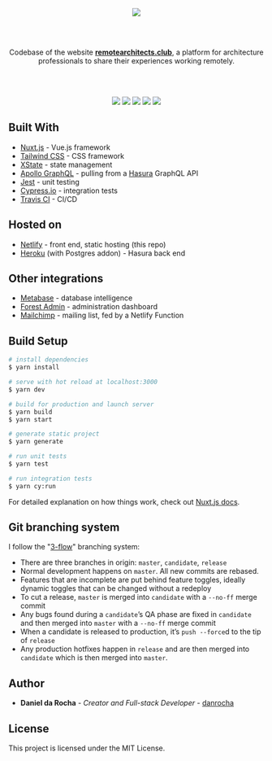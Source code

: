 <p align="center"><a href="https://remotearchitects.club/"><img src="https://remotearchitects.club/_nuxt/d2004f6d12c9c8aa37d0247cd452318c.svg"/></a></p>
<br/><br/>
<p align="center">Codebase of the website <a href="https://remotearchitects.club/"><strong>remotearchitects.club</strong></a>, a platform for architecture professionals to share their experiences working remotely.</p>
<br/><br/>
<p align="center">
  <img src="https://img.shields.io/website?url=https%3A%2F%2Fremotearchitects.club"/> 
  <img src="https://img.shields.io/netlify/f68af0c0-ac42-4fd6-baa9-35cf187b02e8"/> 
  <img src="https://img.shields.io/github/last-commit/danrocha/remote-architects-club"/> 
  <img src="https://img.shields.io/github/languages/count/danrocha/remote-architects-club"/> 
  <img src="https://img.shields.io/github/languages/top/danrocha/remote-architects-club"/> 
</p>

## Built With

* [Nuxt.js](https://nuxtjs.org) - Vue.js framework
* [Tailwind CSS](https://tailwindcss.com/) - CSS framework
* [XState](https://xstate.js.org/) - state management
* [Apollo GraphQL](https://www.apollographql.com/) - pulling from a [Hasura](https://hasura.io/) GraphQL API
* [Jest](https://jestjs.io/) - unit testing
* [Cypress.io](https://www.cypress.io/) - integration tests
* [Travis CI](https://travis-ci.org/) - CI/CD

## Hosted on

* [Netlify](https://www.netlify.com/) - front end, static hosting (this repo)
* [Heroku](https://www.heroku.com/) (with Postgres addon) - Hasura back end

## Other integrations

* [Metabase](https://metabase.com) - database intelligence
* [Forest Admin](https://www.forestadmin.com/) - administration dashboard
* [Mailchimp](https://mailchimp.com) - mailing list, fed by a Netlify Function

## Build Setup

``` bash
# install dependencies
$ yarn install

# serve with hot reload at localhost:3000
$ yarn dev

# build for production and launch server
$ yarn build
$ yarn start

# generate static project
$ yarn generate

# run unit tests
$ yarn test

# run integration tests
$ yarn cy:run
```

For detailed explanation on how things work, check out [Nuxt.js docs](https://nuxtjs.org).

## Git branching system

I follow the "[3-flow](https://www.nomachetejuggling.com/2017/04/09/a-different-branching-strategy/)" branching system:

* There are three branches in origin: `master`, `candidate`, `release`
* Normal development happens on `master`. All new commits are rebased.
* Features that are incomplete are put behind feature toggles, ideally dynamic toggles that can be changed without a redeploy
* To cut a release, `master` is merged into `candidate` with a `--no-ff` merge commit
* Any bugs found during a `candidate`’s QA phase are fixed in `candidate` and then merged into `master` with a `--no-ff` merge commit
* When a candidate is released to production, it’s `push --force`d to the tip of `release`
* Any production hotfixes happen in `release` and are then merged into `candidate` which is then merged into `master`.


## Author

* **Daniel da Rocha** - *Creator and Full-stack Developer* - [danrocha](https://github.com/danrocha)

## License

This project is licensed under the MIT License.




